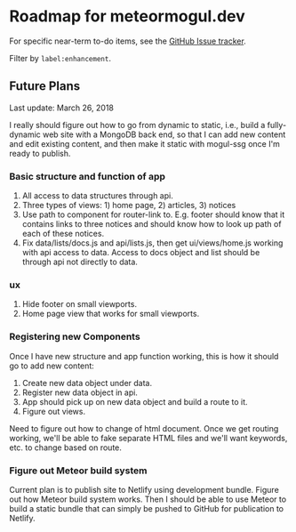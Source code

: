 # Roadmap for meteormogul.dev

For specific near-term to-do items, see the [GitHub Issue tracker](https://github.com/meteor-mogul/meteormogul.dev/issues).

Filter by `label:enhancement`.

## Future Plans

Last update: March 26, 2018

I really should figure out how to go from dynamic to static, i.e., build a fully-dynamic web site with a MongoDB back end, so that I can add new content and edit existing content, and then make it static with mogul-ssg once I'm ready to publish.

### Basic structure and function of app

1. All access to data structures through api.
1. Three types of views: 1) home page, 2) articles, 3) notices
1. Use path to component for router-link to.  E.g. footer should know that it contains links to three notices and should know how to look up path of each of these notices.
1. Fix data/lists/docs.js and api/lists.js, then get ui/views/home.js working with api access to data.  Access to docs object and list should be through api not directly to data.

### ux

1.  Hide footer on small viewports.
1.  Home page view that works for small viewports.

### Registering new Components

Once I have new structure and app function working, this is how it should go to add new content:

1. Create new data object under data.
2. Register new data object in api.
3. App should pick up on new data object and build a route to it.
4. Figure out views.

Need to figure out how to change <HEAD> of html document.  Once we get routing working, we'll be able to fake separate HTML files and we'll want <HEAD> keywords, etc. to change based on route.

### Figure out Meteor build system

Current plan is to publish site to Netlify using development bundle.  Figure out how Meteor build system works.  Then I should be able to use Meteor to build a static bundle that can simply be pushed to GitHub for publication to Netlify.

